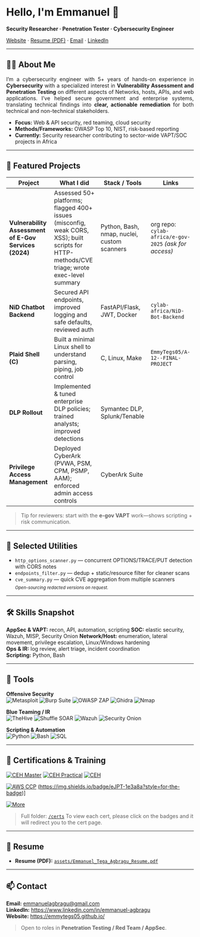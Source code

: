 <!-- Profile README for https://github.com/EmmyTegs05/EmmyTegs05 -->

# Hello, I'm Emmanuel 👋
**Security Researcher · Penetration Tester · Cybersecurity Engineer**

[Website](https://emmytegs05.github.io/) ·
[Resume (PDF)](./assets/Emmanuel_Tega_Agbragu_Resume.pdf) ·
[Email](mailto:emmanuelagbragu@gmail.com) ·
[LinkedIn](https://www.linkedin.com/in/emmanuel-agbragu)

</div>

---

## 👨‍💻 About Me

<div align="justify">

I’m a cybersecurity engineer with 5+ years of hands-on experience in **Cybersecurity** with a specialized interest in **Vulnerability Assessment and Penetration Testing** on different aspects of Networks, hosts, APIs, and web applications. I’ve helped secure government and enterprise systems, translating technical findings into **clear, actionable remediation** for both technical and non-technical stakeholders.

</div>



- **Focus:** Web & API security, red teaming, cloud security  
- **Methods/Frameworks:** OWASP Top 10, NIST, risk-based reporting  
- **Currently:** Security researcher contributing to sector-wide VAPT/SOC projects in Africa

---

## 🔎 Featured Projects
| Project | What I did | Stack / Tools | Links |
|---|---|---|---|
| **Vulnerability Assessment of E-Gov Services (2024)** | Assessed 50+ platforms; flagged 400+ issues (misconfig, weak CORS, XSS); built scripts for HTTP-methods/CVE triage; wrote exec-level summary | Python, Bash, nmap, nuclei, custom scanners | org repo: `cylab-africa/e-gov-2025` *(ask for access)* |
| **NiD Chatbot Backend** | Secured API endpoints, improved logging and safe defaults, reviewed auth | FastAPI/Flask, JWT, Docker| `cylab-africa/NiD-Bot-Backend` |
| **Plaid Shell (C)** | Built a minimal Linux shell to understand parsing, piping, job control | C, Linux, Make | `EmmyTegs05/A-12--FINAL-PROJECT` |
| **DLP Rollout** | Implemented & tuned enterprise DLP policies; trained analysts; improved detections | Symantec DLP, Splunk/Tenable |
| **Privilege Access Management** | Deployed CyberArk (PVWA, PSM, CPM, PSMP, AAM); enforced admin access controls | CyberArk Suite |

> Tip for reviewers: start with the **e-gov VAPT** work—shows scripting + risk communication.

---

## 🧰 Selected Utilities
- `http_options_scanner.py` — concurrent OPTIONS/TRACE/PUT detection with CORS notes  
- `endpoints_filter.py` — dedup + static/resource filter for cleaner scans  
- `cve_summary.py` — quick CVE aggregation from multiple scanners  
<sub>*Open-sourcing redacted versions on request.*</sub>

---

## 🛠 Skills Snapshot
**AppSec & VAPT:** recon, API, automation, scripting
**SOC:** elastic security, Wazuh, MISP, Security Onion
**Network/Host:** enumeration, lateral movement, privilege escalation, Linux/Windows hardening  
**Ops & IR:** log review, alert triage, incident coordination  
**Scripting:** Python, Bash

---
## 🔧 Tools

**Offensive Security**  
<img alt="Metasploit" src="https://img.shields.io/badge/Metasploit-20232A?style=for-the-badge"> 
<img alt="Burp Suite" src="https://img.shields.io/badge/Burp%20Suite-FF6F00?style=for-the-badge"> 
<img alt="OWASP ZAP" src="https://img.shields.io/badge/OWASP%20ZAP-199900?style=for-the-badge"> 
<img alt="Ghidra" src="https://img.shields.io/badge/Ghidra-CC0000?style=for-the-badge"> 
<img alt="Nmap" src="https://img.shields.io/badge/Nmap-2E7D32?style=for-the-badge">

**Blue Teaming / IR**  
<img alt="TheHive" src="https://img.shields.io/badge/TheHive-111827?style=for-the-badge"> 
<img alt="Shuffle SOAR" src="https://img.shields.io/badge/Shuffle%20SOAR-2563EB?style=for-the-badge"> 
<img alt="Wazuh" src="https://img.shields.io/badge/Wazuh-1E3A8A?style=for-the-badge"> 
<img alt="Security Onion" src="https://img.shields.io/badge/Security%20Onion-6366F1?style=for-the-badge">

**Scripting & Automation**  
<img alt="Python" src="https://img.shields.io/badge/Python-3776AB?style=for-the-badge"> 
<img alt="Bash" src="https://img.shields.io/badge/Bash-3E9A3A?style=for-the-badge"> 
<img alt="SQL" src="https://img.shields.io/badge/SQL-1F6FEB?style=for-the-badge">

---

## 📜 Certifications & Training

[![CEH Master](https://img.shields.io/badge/CEH_Master-059669?style=for-the-badge)](./certs/ECC-CEHMaster-Certificate-1.pdf)
[![CEH Practical](https://img.shields.io/badge/CEH_Practical-10b981?style=for-the-badge)](./certs/ECC-CEHPractical-Certificate(ANSI).pdf)
[![CEH](https://img.shields.io/badge/CEH-14b8a6?style=for-the-badge)](./certs/ECC-CEH-Certificate-1.pdf)

[![AWS CCP](https://img.shields.io/badge/AWS_CCP-232f3e?style=for-the-badge&logo=amazon-aws&logoColor=white)](./certs/AWS_CCP.pdf)
<a href="https://certs.ine.com/f76e47a7-b7d7-4886-bd93-64c80deba02a#acc.snNdhoJV">(https://img.shields.io/badge/eJPT-1e3a8a?style=for-the-badge)]

[![More](https://img.shields.io/badge/More_Certs-Folder-64748b?style=for-the-badge)](./certs/)

> Full folder: [`/certs`](./certs/)
> To view each cert, please click on the badges and it will redirect you to the cert page.

---

## 📄 Resume
- **Resume (PDF):** [`assets/Emmanuel_Tega_Agbragu_Resume.pdf`](./assets/Emmanuel_Tega_Agbragu_Resume.pdf)

---

## 📫 Contact
**Email:** emmanuelagbragu@gmail.com  
**LinkedIn:** https://www.linkedin.com/in/emmanuel-agbragu  
**Website:** https://emmytegs05.github.io/

> Open to roles in **Penetration Testing / Red Team / AppSec**.

